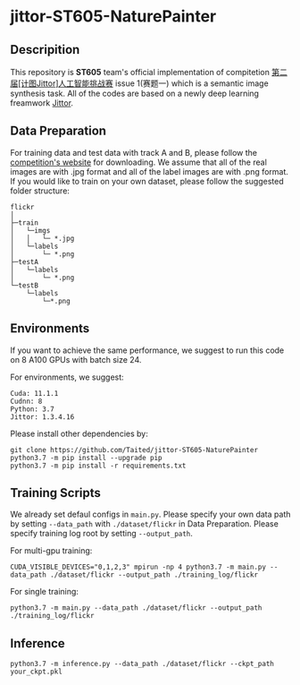 # jittor-ST605-NaturePainter
## Descripition
This repository is **ST605** team's official implementation of compitetion [第二届\[计图Jittor\]人工智能挑战赛](https://www.educoder.net/competitions/index/Jittor-3) issue 1(赛题一) which is a semantic image synthesis task. All of the codes are based on a newly deep learning freamwork [Jittor](https://cg.cs.tsinghua.edu.cn/jittor/).

## Data Preparation
For training data and test data with track A and B, please follow the [competition's website](https://www.educoder.net/competitions/index/Jittor-3) for downloading. We assume that all of the real images are with .jpg format and all of the label images are with .png format. If you would like to train on your own dataset, please follow the suggested folder structure:
```
flickr
│
├─train
│   └─imgs
│   │   └─ *.jpg
│   └─labels
│       └─ *.png
├─testA
│   └─labels
│       └─ *.png
└─testB
    └─labels
        └─*.png
```
## Environments
If you want to achieve the same performance, we suggest to run this code on 8 A100 GPUs with batch size 24. 

For environments,  we suggest:
```
Cuda: 11.1.1
Cudnn: 8
Python: 3.7
Jittor: 1.3.4.16
```
Please install other dependencies by:
```
git clone https://github.com/Taited/jittor-ST605-NaturePainter
python3.7 -m pip install --upgrade pip
python3.7 -m pip install -r requirements.txt
```
## Training Scripts
We already set defaul configs in `main.py`. Please specify your own data path by setting `--data_path` with `./dataset/flickr` in Data Preparation. Please specify training log root by setting `--output_path`. 

For multi-gpu training:
```
CUDA_VISIBLE_DEVICES="0,1,2,3" mpirun -np 4 python3.7 -m main.py --data_path ./dataset/flickr --output_path ./training_log/flickr
```

For single training:
```
python3.7 -m main.py --data_path ./dataset/flickr --output_path ./training_log/flickr
```

## Inference
```
python3.7 -m inference.py --data_path ./dataset/flickr --ckpt_path your_ckpt.pkl
```